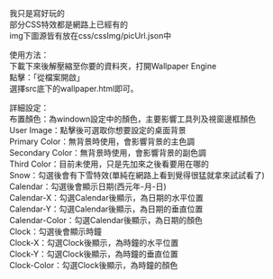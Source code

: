我只是寫好玩的<br>
部分CSS特效都是網路上已經有的<br>
img下圖源皆有放在css/cssImg/picUrl.json中<br>

使用方法：<br>
下載下來後解壓縮至你要的資料夾，打開Wallpaper Engine<br>
點擊：「從檔案開啟」<br>
選擇src底下的wallpaper.html即可。<br>


詳細設定：<br>
布置顏色：為windown設定中的顏色，主要影響工具列及視窗邊框顏色<br>
User Image：點擊後可選取你想要設定的桌面背景<br>
Primary Color：無背景時使用，會影響背景的主色調<br>
Secondary Color：無背景時使用，會影響背景的副色調<br>
Third Color：目前未使用，只是先加來之後看要用在哪的<br>
Snow：勾選後會有下雪特效(單純在網路上看到覺得很猛就拿來試試看了)<br>
Calendar：勾選後會顯示日期(西元年-月-日)<br>
Calendar-X：勾選Calendar後顯示，為日期的水平位置<br>
Calendar-Y：勾選Calendar後顯示，為日期的垂直位置<br>
Calendar-Color：勾選Calendar後顯示，為日期的顏色<br>
Clock：勾選後會顯示時鐘<br>
Clock-X：勾選Clock後顯示，為時鐘的水平位置<br>
Clock-Y：勾選Clock後顯示，為時鐘的垂直位置<br>
Clock-Color：勾選Clock後顯示，為時鐘的顏色<br>
